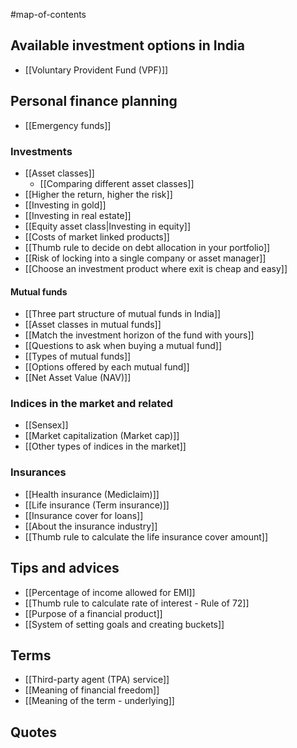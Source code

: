 #map-of-contents 

## Available investment options in India
- [[Voluntary Provident Fund (VPF)]]

## Personal finance planning
- [[Emergency funds]]

### Investments
- [[Asset classes]] 
	- [[Comparing different asset classes]]
- [[Higher the return, higher the risk]]
- [[Investing in gold]]
- [[Investing in real estate]]
- [[Equity asset class|Investing in equity]]
- [[Costs of market linked products]]
- [[Thumb rule to decide on debt allocation in your portfolio]]
- [[Risk of locking into a single company or asset manager]]
- [[Choose an investment product where exit is cheap and easy]]

#### Mutual funds
- [[Three part structure of mutual funds in India]]
- [[Asset classes in mutual funds]]
- [[Match the investment horizon of the fund with yours]]
- [[Questions to ask when buying a mutual fund]]
- [[Types of mutual funds]]
- [[Options offered by each mutual fund]]
- [[Net Asset Value (NAV)]]

### Indices in the market and related
- [[Sensex]]
- [[Market capitalization (Market cap)]]
- [[Other types of indices in the market]]

### Insurances
- [[Health insurance (Mediclaim)]]
- [[Life insurance (Term insurance)]]
- [[Insurance cover for loans]]
- [[About the insurance industry]]
- [[Thumb rule to calculate the life insurance cover amount]]

## Tips and advices
- [[Percentage of income allowed for EMI]]
- [[Thumb rule to calculate rate of interest - Rule of 72]]
- [[Purpose of a financial product]]
- [[System of setting goals and creating buckets]]

## Terms
- [[Third-party agent (TPA) service]]
- [[Meaning of financial freedom]]
- [[Meaning of the term - underlying]]

## Quotes